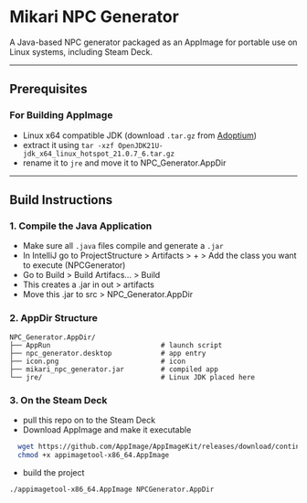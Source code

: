 # Mikari NPC Generator

A Java-based NPC generator packaged as an AppImage for portable use on Linux systems, including Steam Deck.

---

## Prerequisites

### For Building AppImage
- Linux x64 compatible JDK (download `.tar.gz` from [Adoptium](https://adoptium.net/de/temurin/releases/?version=21&os=any&arch=any))
- extract it using `tar -xzf OpenJDK21U-jdk_x64_linux_hotspot_21.0.7_6.tar.gz`
- rename it to `jre` and move it to NPC_Generator.AppDir

---

## Build Instructions

### 1. **Compile the Java Application**
- Make sure all `.java` files compile and generate a `.jar`
- In IntelliJ go to ProjectStructure > Artifacts > + > Add the class you want to execute (NPCGenerator)
- Go to Build > Build Artifacs... > Build
- This creates a .jar in out > artifacts
- Move this .jar to src > NPC_Generator.AppDir

### 2. AppDir Structure

```
NPC_Generator.AppDir/
├── AppRun                           # launch script
├── npc_generator.desktop            # app entry
├── icon.png                         # icon
├── mikari_npc_generator.jar         # compiled app
└── jre/                             # Linux JDK placed here
```

### 3. On the Steam Deck
- pull this repo on to the Steam Deck
- Download AppImage and make it executable
```bash
  wget https://github.com/AppImage/AppImageKit/releases/download/continuous/appimagetool-x86_64.AppImage
  chmod +x appimagetool-x86_64.AppImage
```
- build the project
```bash
./appimagetool-x86_64.AppImage NPCGenerator.AppDir
```